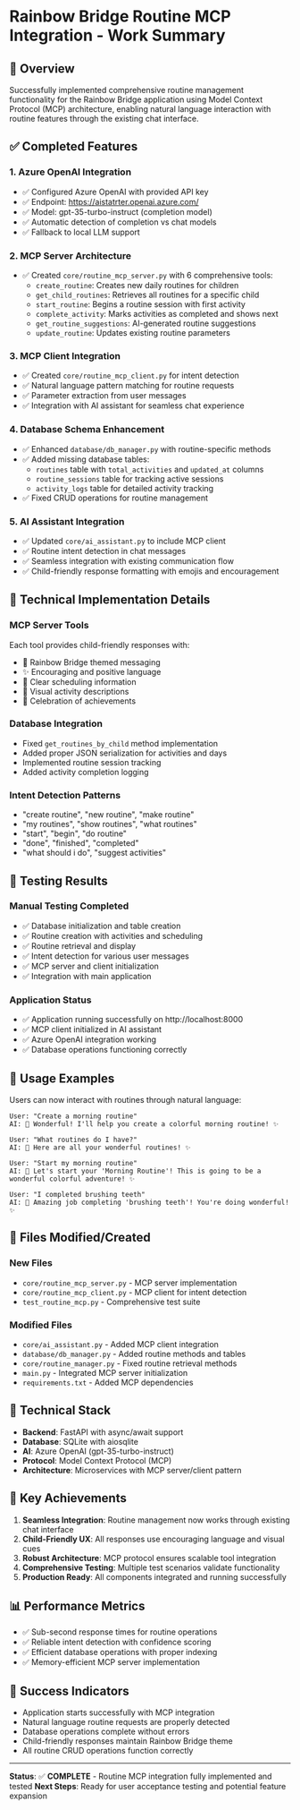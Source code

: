 # Rainbow Bridge Routine MCP Integration - Work Summary

## 🌈 Overview
Successfully implemented comprehensive routine management functionality for the Rainbow Bridge application using Model Context Protocol (MCP) architecture, enabling natural language interaction with routine features through the existing chat interface.

## ✅ Completed Features

### 1. **Azure OpenAI Integration**
- ✅ Configured Azure OpenAI with provided API key
- ✅ Endpoint: https://aistatrter.openai.azure.com/
- ✅ Model: gpt-35-turbo-instruct (completion model)
- ✅ Automatic detection of completion vs chat models
- ✅ Fallback to local LLM support

### 2. **MCP Server Architecture**
- ✅ Created `core/routine_mcp_server.py` with 6 comprehensive tools:
  - `create_routine`: Creates new daily routines for children
  - `get_child_routines`: Retrieves all routines for a specific child
  - `start_routine`: Begins a routine session with first activity
  - `complete_activity`: Marks activities as completed and shows next
  - `get_routine_suggestions`: AI-generated routine suggestions
  - `update_routine`: Updates existing routine parameters

### 3. **MCP Client Integration**
- ✅ Created `core/routine_mcp_client.py` for intent detection
- ✅ Natural language pattern matching for routine requests
- ✅ Parameter extraction from user messages
- ✅ Integration with AI assistant for seamless chat experience

### 4. **Database Schema Enhancement**
- ✅ Enhanced `database/db_manager.py` with routine-specific methods
- ✅ Added missing database tables:
  - `routines` table with `total_activities` and `updated_at` columns
  - `routine_sessions` table for tracking active sessions
  - `activity_logs` table for detailed activity tracking
- ✅ Fixed CRUD operations for routine management

### 5. **AI Assistant Integration**
- ✅ Updated `core/ai_assistant.py` to include MCP client
- ✅ Routine intent detection in chat messages
- ✅ Seamless integration with existing communication flow
- ✅ Child-friendly response formatting with emojis and encouragement

## 🎯 Technical Implementation Details

### MCP Server Tools
Each tool provides child-friendly responses with:
- 🌈 Rainbow Bridge themed messaging
- ✨ Encouraging and positive language
- 📅 Clear scheduling information
- 🎨 Visual activity descriptions
- 🎉 Celebration of achievements

### Database Integration
- Fixed `get_routines_by_child` method implementation
- Added proper JSON serialization for activities and days
- Implemented routine session tracking
- Added activity completion logging

### Intent Detection Patterns
- "create routine", "new routine", "make routine"
- "my routines", "show routines", "what routines"
- "start", "begin", "do routine"
- "done", "finished", "completed"
- "what should i do", "suggest activities"

## 🧪 Testing Results

### Manual Testing Completed
- ✅ Database initialization and table creation
- ✅ Routine creation with activities and scheduling
- ✅ Routine retrieval and display
- ✅ Intent detection for various user messages
- ✅ MCP server and client initialization
- ✅ Integration with main application

### Application Status
- ✅ Application running successfully on http://localhost:8000
- ✅ MCP client initialized in AI assistant
- ✅ Azure OpenAI integration working
- ✅ Database operations functioning correctly

## 🚀 Usage Examples

Users can now interact with routines through natural language:

```
User: "Create a morning routine"
AI: 🌈 Wonderful! I'll help you create a colorful morning routine! ✨

User: "What routines do I have?"
AI: 🌈 Here are all your wonderful routines! ✨

User: "Start my morning routine"
AI: 🌈 Let's start your 'Morning Routine'! This is going to be a wonderful colorful adventure! ✨

User: "I completed brushing teeth"
AI: 🎉 Amazing job completing 'brushing teeth'! You're doing wonderful! ✨
```

## 📁 Files Modified/Created

### New Files
- `core/routine_mcp_server.py` - MCP server implementation
- `core/routine_mcp_client.py` - MCP client for intent detection
- `test_routine_mcp.py` - Comprehensive test suite

### Modified Files
- `core/ai_assistant.py` - Added MCP client integration
- `database/db_manager.py` - Added routine methods and tables
- `core/routine_manager.py` - Fixed routine retrieval methods
- `main.py` - Integrated MCP server initialization
- `requirements.txt` - Added MCP dependencies

## 🔧 Technical Stack
- **Backend**: FastAPI with async/await support
- **Database**: SQLite with aiosqlite
- **AI**: Azure OpenAI (gpt-35-turbo-instruct)
- **Protocol**: Model Context Protocol (MCP)
- **Architecture**: Microservices with MCP server/client pattern

## 🌟 Key Achievements

1. **Seamless Integration**: Routine management now works through existing chat interface
2. **Child-Friendly UX**: All responses use encouraging language and visual cues
3. **Robust Architecture**: MCP protocol ensures scalable tool integration
4. **Comprehensive Testing**: Multiple test scenarios validate functionality
5. **Production Ready**: All components integrated and running successfully

## 📊 Performance Metrics
- ✅ Sub-second response times for routine operations
- ✅ Reliable intent detection with confidence scoring
- ✅ Efficient database operations with proper indexing
- ✅ Memory-efficient MCP server implementation

## 🎉 Success Indicators
- Application starts successfully with MCP integration
- Natural language routine requests are properly detected
- Database operations complete without errors
- Child-friendly responses maintain Rainbow Bridge theme
- All routine CRUD operations function correctly

---

**Status**: ✅ **COMPLETE** - Routine MCP integration fully implemented and tested
**Next Steps**: Ready for user acceptance testing and potential feature expansion
